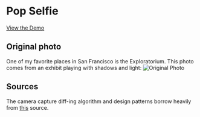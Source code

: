 # Pop Selfie
[View the Demo](https://jffng.github.io/popselfie)

## Original photo
One of my favorite places in San Francisco is the Exploratorium. This photo comes from an exhibit playing with shadows and light:
![Original Photo](https://scontent-iad3-1.cdninstagram.com/t51.2885-15/e35/16789819_176935052797134_6328406333791928320_n.jpg)

## Sources
The camera capture diff-ing algorithm and design patterns borrow heavily from [this](http://frog.github.io/loader-animation/index.html) source.
